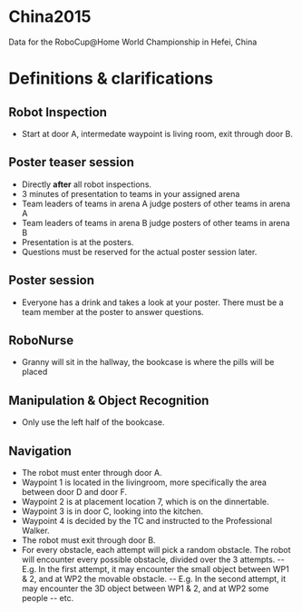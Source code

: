 # China2015
Data for the RoboCup@Home World Championship in Hefei, China

Definitions & clarifications
===========

Robot Inspection
----------------
- Start at door A, intermedate waypoint is living room, exit through door B.

Poster teaser session
---------------------
- Directly **after** all robot inspections.
- 3 minutes of presentation to teams in your assigned arena
- Team leaders of teams in arena A judge posters of other teams in arena A
- Team leaders of teams in arena B judge posters of other teams in arena B
- Presentation is at the posters. 
- Questions must be reserved for the actual poster session later.

Poster session
--------------
- Everyone has a drink and takes a look at your poster. There must be a team member at the poster to answer questions. 

RoboNurse
---------
- Granny will sit in the hallway, the bookcase is where the pills will be placed

Manipulation & Object Recognition
---------------------------------
- Only use the left half of the bookcase.

Navigation
----------
- The robot must enter through door A.
- Waypoint 1 is located in the livingroom, more specifically the area between door D and door F.
- Waypoint 2 is at placement location 7, which is on the dinnertable. 
- Waypoint 3 is in door C, looking into the kitchen. 
- Waypoint 4 is decided by the TC and instructed to the Professional Walker. 
- The robot must exit through door B. 
- For every obstacle, each attempt will pick a random obstacle. The robot will encounter every possible obstacle, divided over the 3 attempts. 
-- E.g. In the first attempt, it may encounter the small object between WP1 & 2, and at WP2 the movable obstacle.
-- E.g. In the second attempt, it may encounter the 3D object between WP1 & 2, and at WP2 some people
-- etc.